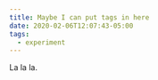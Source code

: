 ```yaml
---
title: Maybe I can put tags in here
date: 2020-02-06T12:07:43-05:00
tags:
  - experiment
---
```


La la la.
